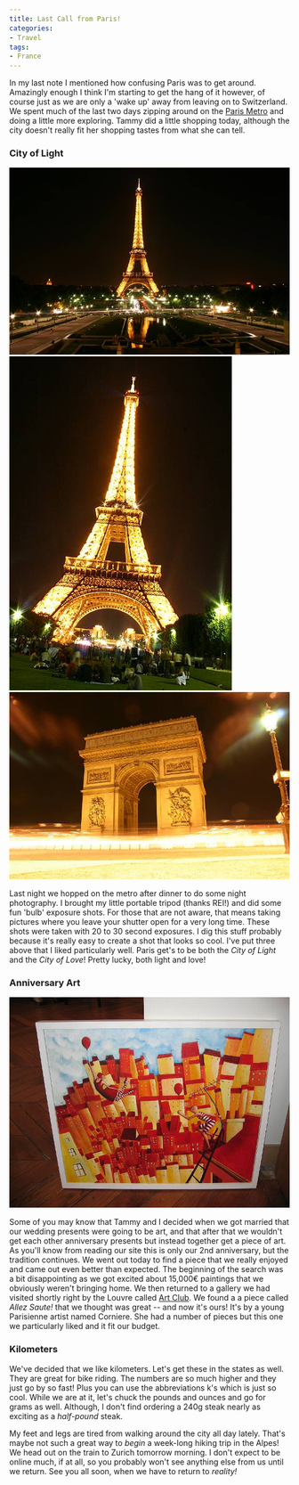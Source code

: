 ```yaml
---
title: Last Call from Paris!
categories:
- Travel
tags:
- France
---
```


In my last note I mentioned how confusing Paris was to get around. Amazingly enough I think I'm starting to get the hang of it however, of course just as we are only a 'wake up' away from leaving on to Switzerland. We spent much of the last two days zipping around on the [Paris Metro](http://www.paris.org/Metro/) and doing a little more exploring. Tammy did a little shopping today, although the city doesn't really fit her shopping tastes from what she can tell.

### City of Light

![](/assets/posts/2004/t_20040728-235344-8046.jpg) ![](/assets/posts/2004/t_20040728-231322-8031.jpg) ![](/assets/posts/2004/t_20040729-001620-8048.jpg)

Last night we hopped on the metro after dinner to do some night photography. I brought my little portable tripod (thanks REI!) and did some fun 'bulb' exposure shots. For those that are not aware, that means taking pictures where you leave your shutter open for a very long time. These shots were taken with 20 to 30 second exposures. I dig this stuff probably because it's really easy to create a shot that looks so cool. I've put three above that I liked particularly well. Paris get's to be both the _City of Light_ and the _City of Love_! Pretty lucky, both light and love!

### Anniversary Art

![](/assets/posts/2004/t_20040729-160512-6505.jpg)

Some of you may know that Tammy and I decided when we got married that our wedding presents were going to be art, and that after that we wouldn't get each other anniversary presents but instead together get a piece of art. As you'll know from reading our site this is only our 2nd anniversary, but the tradition continues. We went out today to find a piece that we really enjoyed and came out even better than expected. The beginning of the search was a bit disappointing as we got excited about 15,000€ paintings that we obviously weren't bringing home. We then returned to a gallery we had visited shortly right by the Louvre called [Art Club](http://www.artclub.fr/). We found a a piece called _Allez Saute!_ that we thought was great -- and now it's ours! It's by a young Parisienne artist named Corniere. She had a number of pieces but this one we particularly liked and it fit our budget.

### Kilometers

We've decided that we like kilometers. Let's get these in the states as well. They are great for bike riding. The numbers are so much higher and they just go by so fast! Plus you can use the abbreviations k's which is just so cool. While we are at it, let's chuck the pounds and ounces and go for grams as well. Although, I don't find ordering a 240g steak nearly as exciting as a _half-pound_ steak.

My feet and legs are tired from walking around the city all day lately. That's maybe not such a great way to _begin_ a week-long hiking trip in the Alpes! We head out on the train to Zurich tomorrow morning. I don't expect to be online much, if at all, so you probably won't see anything else from us until we return. See you all soon, when we have to return to _reality!_
